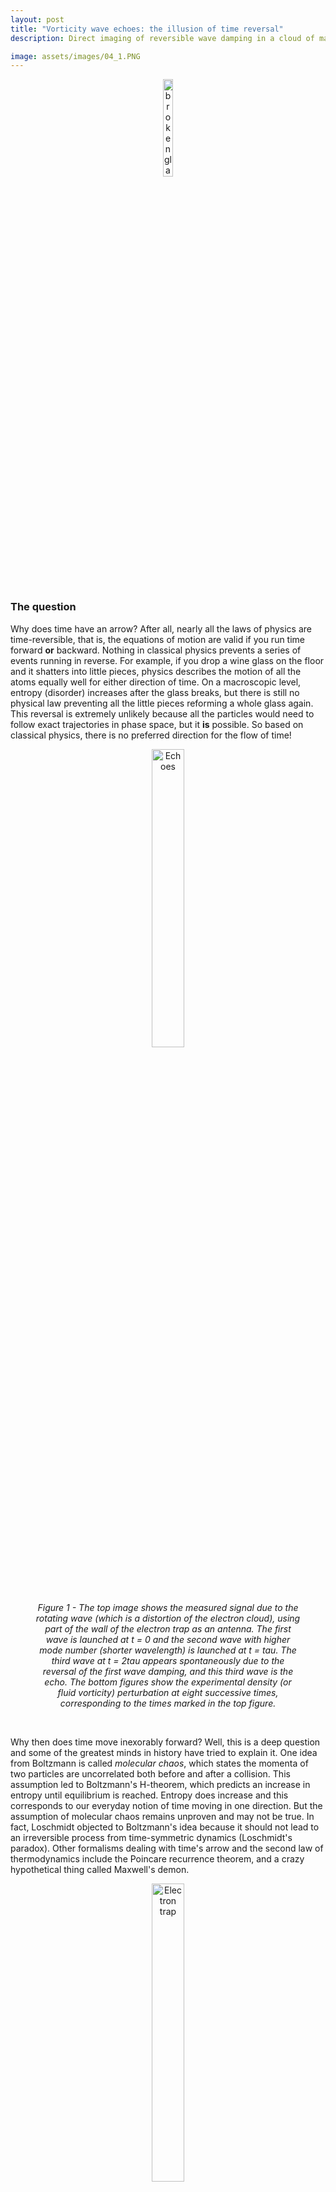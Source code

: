 ```yaml
---
layout: post
title: "Vorticity wave echoes: the illusion of time reversal"
description: Direct imaging of reversible wave damping in a cloud of magnetized electrons. Why is time reversal not seen in everyday life?

image: assets/images/04_1.PNG
---
```


<center>
<figure>
  <img src="{{site.url}}/assets/images/broken_glass.jpg" alt="broken glass" height="20%" width = "20%"/>
</figure>
</center>
<p>&nbsp;</p>

### The question

Why does time have an arrow? After all, nearly all the laws of physics are time-reversible, that is, the equations of motion are valid if you run time forward **or** backward. Nothing in classical physics prevents a series of events running in reverse. For example, if you drop a wine glass on the floor and it shatters into little pieces, physics describes the motion of all the atoms equally well for either direction of time. On a macroscopic level, entropy (disorder) increases after the glass breaks, but there is still no physical law preventing all the little pieces reforming a whole glass again. This reversal is extremely unlikely because all the particles would need to follow exact trajectories in phase space, but it **is** possible. So based on classical physics, there is no preferred direction for the flow of time!




<center>
<figure>
  <img src="{{site.url}}/assets/images/04_1b.PNG" alt="Echoes" height="35%" width = "35%"/>
  <figcaption>
  	<em>Figure 1 - The top image shows the measured signal due to the rotating wave (which is a distortion of the electron cloud), using part of the wall of the electron trap as an antenna. The first wave is launched at t = 0 and the second wave with higher mode number (shorter wavelength) is launched at t = tau. The third wave at t = 2tau appears spontaneously due to the reversal of the first wave damping, and this third wave is the echo. The bottom figures show the experimental density (or fluid vorticity) perturbation at eight successive times, corresponding to the times marked in the top figure.</em>
  </figcaption>
</figure>
</center>
<p>&nbsp;</p>



Why then does time move inexorably forward? Well, this is a deep question and some of the greatest minds in history have tried to explain it. One idea from Boltzmann is called *molecular chaos*, which states the momenta of two particles are uncorrelated both before and after a collision. This assumption led to Boltzmann's H-theorem, which predicts an increase in entropy until equilibrium is reached. Entropy does increase and this corresponds to our everyday notion of time moving in one direction. But the assumption of molecular chaos remains unproven and may not be true. In fact, Loschmidt objected to Boltzmann's idea because it should not lead to an irreversible process from time-symmetric dynamics (Loschmidt's paradox). Other formalisms dealing with time's arrow and the second law of thermodynamics include the Poincare recurrence theorem, and a crazy hypothetical thing called Maxwell's demon.


<center>
<figure>
  <img src="{{site.url}}/assets/images/04_2.PNG" alt="Electron trap" height="35%" width = "35%"/>
  <figcaption>
  	<em>Figure 2 - A schematic of the cylindrical electron trap used for these experiments. The electron plasma is slammed into a phosphor screen at various times throughout the experiment, which is imaged with a CCD camera. This destroys the plasma, but by creating the same initial plasma and holding it for various durations, a movie can be created.</em>
  </figcaption>
</figure>
</center>
<p>&nbsp;</p>
 

### The results

Let's move on to what I did: for the first time ever, I explicity demonstrated reversible wave damping in a pure electron plasma (see Figure 2). These waves are identical to vorticity waves in a 2-dimensional fluid (also called Kelvin waves). My demonstration of reversibility is both beautiful and intriguing, largely because there are so few examples of reversibility in nature (yet as we know, physical equations of motion **are** reversible). It turns out the wave information is stored in a spiral structure within the electron cloud, and this information is recovered by "unwinding" the spiral. The method of unwinding is unique because it's achieved by launching a second wave in the electron plasma.



This work was published and highlighted on the webpage of the premier physics letter journal, *Physical Review Letters*. Read the article <a href = " {{ site.url }}/assets/publications/4.pdf ">here </a>.


<!--
<a href = " {{ site.url }} /post/projects "> Back to Projects </a>
-->




